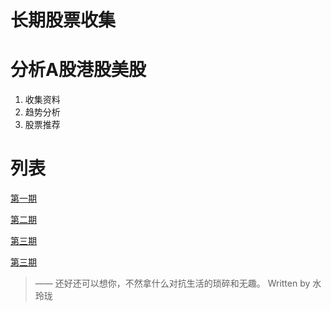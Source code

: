 # 长期股票收集

# 分析A股港股美股

1. 收集资料
2. 趋势分析
3. 股票推荐

# 列表
[第一期](./docs/2020_11_17.md)

[第二期](./docs/2020_11_18.md)

[第三期](./docs/2020_11_19.md)

[第三期](./docs/2020_11_20.md)


> —— 还好还可以想你，不然拿什么对抗生活的琐碎和无趣。
> Written by 水玲珑
